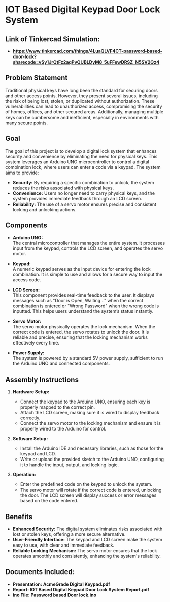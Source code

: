 # IOT Based Digital Keypad Door Lock System

## Link of Tinkercad Simulation:
- **https://www.tinkercad.com/things/4LuaQLVF4CT-password-based-door-lock?sharecode=vSy1JrQtFz2aqPvQUBLDyM8_5uFFewDRSZ_N5SV2Qz4**

## Problem Statement
Traditional physical keys have long been the standard for securing doors and other access points. However, they present several issues, including the risk of being lost, stolen, or duplicated without authorization. These vulnerabilities can lead to unauthorized access, compromising the security of homes, offices, and other secured areas. Additionally, managing multiple keys can be cumbersome and inefficient, especially in environments with many secure points.

## Goal
The goal of this project is to develop a digital lock system that enhances security and convenience by eliminating the need for physical keys. This system leverages an Arduino UNO microcontroller to control a digital combination lock, where users can enter a code via a keypad. The system aims to provide:

- **Security:** By requiring a specific combination to unlock, the system reduces the risks associated with physical keys.
- **Convenience:** Users no longer need to carry physical keys, and the system provides immediate feedback through an LCD screen.
- **Reliability:** The use of a servo motor ensures precise and consistent locking and unlocking actions.

## Components
- **Arduino UNO:**  
  The central microcontroller that manages the entire system. It processes input from the keypad, controls the LCD screen, and operates the servo motor.
- **Keypad:**  
  A numeric keypad serves as the input device for entering the lock combination. It is simple to use and allows for a secure way to input the access code.
- **LCD Screen:**  
  This component provides real-time feedback to the user. It displays messages such as "Door is Open, Waiting..." when the correct combination is entered or "Wrong Password" when the wrong code is inputted. This helps users understand the system’s status instantly.
- **Servo Motor:**  
  The servo motor physically operates the lock mechanism. When the correct code is entered, the servo rotates to unlock the door. It is reliable and precise, ensuring that the locking mechanism works effectively every time.

- **Power Supply:**  
  The system is powered by a standard 5V power supply, sufficient to run the Arduino UNO and connected components.

## Assembly Instructions

1. **Hardware Setup:**
   - Connect the keypad to the Arduino UNO, ensuring each key is properly mapped to the correct pin.
   - Attach the LCD screen, making sure it is wired to display feedback correctly.
   - Connect the servo motor to the locking mechanism and ensure it is properly wired to the Arduino for control.

2. **Software Setup:**
   - Install the Arduino IDE and necessary libraries, such as those for the keypad and LCD.
   - Write or upload the provided sketch to the Arduino UNO, configuring it to handle the input, output, and locking logic.

3. **Operation:**
   - Enter the predefined code on the keypad to unlock the system.
   - The servo motor will rotate if the correct code is entered, unlocking the door. The LCD screen will display success or error messages based on the code entered.

## Benefits
- **Enhanced Security:** The digital system eliminates risks associated with lost or stolen keys, offering a more secure alternative.
- **User-Friendly Interface:** The keypad and LCD screen make the system easy to use, with clear and immediate feedback.
- **Reliable Locking Mechanism:** The servo motor ensures that the lock operates smoothly and consistently, enhancing the system's reliability.

## Documents Included:
- **Presentation: AcmeGrade Digital Keypad.pdf**
- **Report: IOT Based Digital Keypad Door Lock System Report.pdf**
- **ino File: Password based Door lock.ino**
  
